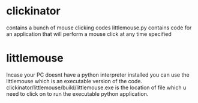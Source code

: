 # clickinator
contains a bunch of mouse clicking codes
littlemouse.py contains code for an application that will perform a mouse click at any time specified
# littlemouse
Incase your PC doesnt have a python interpreter installed you can use the littlemouse which is an executable version of the code. 
clickinator/littlemouse/build/littlemouse.exe is the location of file which u need to click on to run the executable python application.
